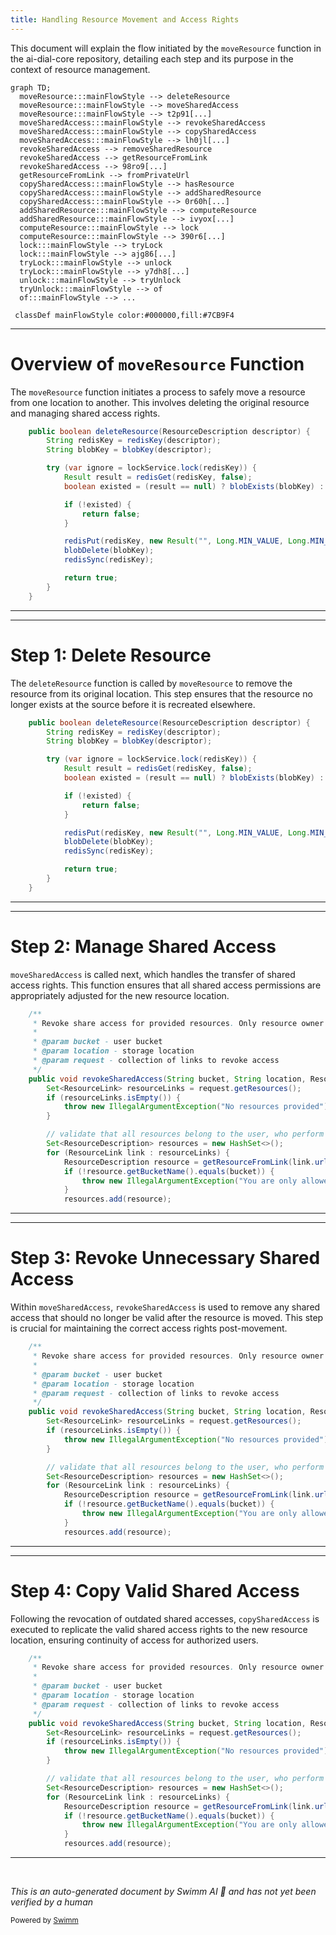 ```yaml
---
title: Handling Resource Movement and Access Rights
---
```

This document will explain the flow initiated by the `moveResource` function in the ai-dial-core repository, detailing each step and its purpose in the context of resource management.

```mermaid
graph TD;
  moveResource:::mainFlowStyle --> deleteResource
  moveResource:::mainFlowStyle --> moveSharedAccess
  moveResource:::mainFlowStyle --> t2p91[...]
  moveSharedAccess:::mainFlowStyle --> revokeSharedAccess
  moveSharedAccess:::mainFlowStyle --> copySharedAccess
  moveSharedAccess:::mainFlowStyle --> lh0jl[...]
  revokeSharedAccess --> removeSharedResource
  revokeSharedAccess --> getResourceFromLink
  revokeSharedAccess --> 98ro9[...]
  getResourceFromLink --> fromPrivateUrl
  copySharedAccess:::mainFlowStyle --> hasResource
  copySharedAccess:::mainFlowStyle --> addSharedResource
  copySharedAccess:::mainFlowStyle --> 0r60h[...]
  addSharedResource:::mainFlowStyle --> computeResource
  addSharedResource:::mainFlowStyle --> ivyox[...]
  computeResource:::mainFlowStyle --> lock
  computeResource:::mainFlowStyle --> 390r6[...]
  lock:::mainFlowStyle --> tryLock
  lock:::mainFlowStyle --> ajg86[...]
  tryLock:::mainFlowStyle --> unlock
  tryLock:::mainFlowStyle --> y7dh8[...]
  unlock:::mainFlowStyle --> tryUnlock
  tryUnlock:::mainFlowStyle --> of
  of:::mainFlowStyle --> ...

 classDef mainFlowStyle color:#000000,fill:#7CB9F4
```

<SwmSnippet path="/src/main/java/com/epam/aidial/core/service/ResourceService.java" line="284">

---

# Overview of `moveResource` Function

The `moveResource` function initiates a process to safely move a resource from one location to another. This involves deleting the original resource and managing shared access rights.

```java
    public boolean deleteResource(ResourceDescription descriptor) {
        String redisKey = redisKey(descriptor);
        String blobKey = blobKey(descriptor);

        try (var ignore = lockService.lock(redisKey)) {
            Result result = redisGet(redisKey, false);
            boolean existed = (result == null) ? blobExists(blobKey) : result.exists;

            if (!existed) {
                return false;
            }

            redisPut(redisKey, new Result("", Long.MIN_VALUE, Long.MIN_VALUE, false, false));
            blobDelete(blobKey);
            redisSync(redisKey);

            return true;
        }
    }
```

---

</SwmSnippet>

<SwmSnippet path="/src/main/java/com/epam/aidial/core/service/ResourceService.java" line="284">

---

# Step 1: Delete Resource

The `deleteResource` function is called by `moveResource` to remove the resource from its original location. This step ensures that the resource no longer exists at the source before it is recreated elsewhere.

```java
    public boolean deleteResource(ResourceDescription descriptor) {
        String redisKey = redisKey(descriptor);
        String blobKey = blobKey(descriptor);

        try (var ignore = lockService.lock(redisKey)) {
            Result result = redisGet(redisKey, false);
            boolean existed = (result == null) ? blobExists(blobKey) : result.exists;

            if (!existed) {
                return false;
            }

            redisPut(redisKey, new Result("", Long.MIN_VALUE, Long.MIN_VALUE, false, false));
            blobDelete(blobKey);
            redisSync(redisKey);

            return true;
        }
    }
```

---

</SwmSnippet>

<SwmSnippet path="/src/main/java/com/epam/aidial/core/service/ShareService.java" line="220">

---

# Step 2: Manage Shared Access

`moveSharedAccess` is called next, which handles the transfer of shared access rights. This function ensures that all shared access permissions are appropriately adjusted for the new resource location.

```java
    /**
     * Revoke share access for provided resources. Only resource owner can perform this operation
     *
     * @param bucket - user bucket
     * @param location - storage location
     * @param request - collection of links to revoke access
     */
    public void revokeSharedAccess(String bucket, String location, ResourceLinkCollection request) {
        Set<ResourceLink> resourceLinks = request.getResources();
        if (resourceLinks.isEmpty()) {
            throw new IllegalArgumentException("No resources provided");
        }

        // validate that all resources belong to the user, who perform this action
        Set<ResourceDescription> resources = new HashSet<>();
        for (ResourceLink link : resourceLinks) {
            ResourceDescription resource = getResourceFromLink(link.url());
            if (!resource.getBucketName().equals(bucket)) {
                throw new IllegalArgumentException("You are only allowed to revoke access from own resources");
            }
            resources.add(resource);
```

---

</SwmSnippet>

<SwmSnippet path="/src/main/java/com/epam/aidial/core/service/ShareService.java" line="220">

---

# Step 3: Revoke Unnecessary Shared Access

Within `moveSharedAccess`, `revokeSharedAccess` is used to remove any shared access that should no longer be valid after the resource is moved. This step is crucial for maintaining the correct access rights post-movement.

```java
    /**
     * Revoke share access for provided resources. Only resource owner can perform this operation
     *
     * @param bucket - user bucket
     * @param location - storage location
     * @param request - collection of links to revoke access
     */
    public void revokeSharedAccess(String bucket, String location, ResourceLinkCollection request) {
        Set<ResourceLink> resourceLinks = request.getResources();
        if (resourceLinks.isEmpty()) {
            throw new IllegalArgumentException("No resources provided");
        }

        // validate that all resources belong to the user, who perform this action
        Set<ResourceDescription> resources = new HashSet<>();
        for (ResourceLink link : resourceLinks) {
            ResourceDescription resource = getResourceFromLink(link.url());
            if (!resource.getBucketName().equals(bucket)) {
                throw new IllegalArgumentException("You are only allowed to revoke access from own resources");
            }
            resources.add(resource);
```

---

</SwmSnippet>

<SwmSnippet path="/src/main/java/com/epam/aidial/core/service/ShareService.java" line="220">

---

# Step 4: Copy Valid Shared Access

Following the revocation of outdated shared accesses, `copySharedAccess` is executed to replicate the valid shared access rights to the new resource location, ensuring continuity of access for authorized users.

```java
    /**
     * Revoke share access for provided resources. Only resource owner can perform this operation
     *
     * @param bucket - user bucket
     * @param location - storage location
     * @param request - collection of links to revoke access
     */
    public void revokeSharedAccess(String bucket, String location, ResourceLinkCollection request) {
        Set<ResourceLink> resourceLinks = request.getResources();
        if (resourceLinks.isEmpty()) {
            throw new IllegalArgumentException("No resources provided");
        }

        // validate that all resources belong to the user, who perform this action
        Set<ResourceDescription> resources = new HashSet<>();
        for (ResourceLink link : resourceLinks) {
            ResourceDescription resource = getResourceFromLink(link.url());
            if (!resource.getBucketName().equals(bucket)) {
                throw new IllegalArgumentException("You are only allowed to revoke access from own resources");
            }
            resources.add(resource);
```

---

</SwmSnippet>

&nbsp;

*This is an auto-generated document by Swimm AI 🌊 and has not yet been verified by a human*

<SwmMeta version="3.0.0" repo-id="Z2l0aHViJTNBJTNBYWktZGlhbC1jb3JlJTNBJTNBc3dpbW1pbw==" repo-name="ai-dial-core"><sup>Powered by [Swimm](/)</sup></SwmMeta>
